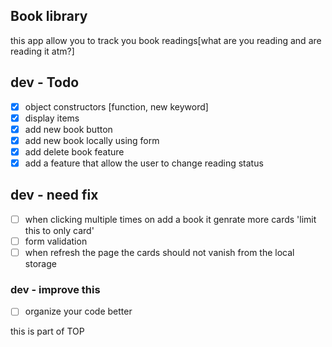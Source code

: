 ## Book library 
this app allow you to track you book readings[what are you reading and are reading it atm?]



## dev - Todo 
- [x] object constructors [function, new keyword]
- [x] display items 
- [x] add new book button 
- [x] add new book locally using form
- [x] add delete book feature
- [x] add a feature that allow the user to change reading status

## dev - need fix 
- [ ] when clicking multiple times on add a book it genrate more cards 'limit this to only card'
- [ ] form validation 
- [ ] when refresh the page the cards should not vanish from the local storage

### dev - improve this 
- [ ] organize your code better  

this is part of TOP
